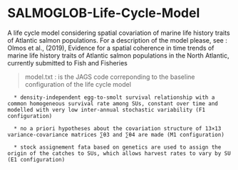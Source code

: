 # SALMOGLOB-Life-Cycle-Model

A life cycle model considering spatial covariation of marine life history traits of Atlantic salmon populations. 
For a description of the model please, see : Olmos et al., (2019), Evidence for a spatial coherence in time trends of marine
life history traits of Atlantic salmon populations in the North Atlantic, currently submitted to Fish and Fisheries


 > model.txt : is the JAGS code correponding to the baseline configuration of the life cycle model
 
      * density-independent egg-to-smolt survival relationship with a common homogeneous survival rate among SUs, constant over time and modelled with very low inter-annual stochastic variability (F1 configuration)
      
      * no a priori hypotheses about the covariation structure of 13×13 variance-covariance matrices ∑θ3 and ∑θ4 are made (M1 configuration)
      
      * stock assignement fata based on genetics are used to assign the origin of the catches to SUs, which allows harvest rates to vary by SU (E1 configuration)

  
